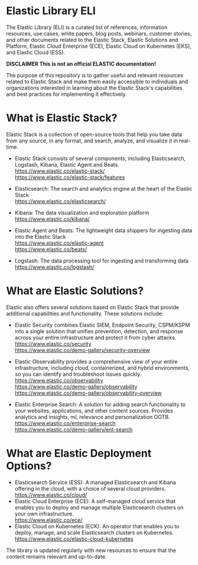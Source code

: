# Elastic Library ELI
The Elastic Library (ELI) is a curated list of references, information resources, use cases, white papers, blog posts, webinars, customer stories, and other documents related to the Elastic Stack, Elastic Solutions and Platform, Elastic Cloud Enterprise (ECE), Elastic Cloud on Kubernetes (EKS), and Elastic Cloud (ESS). 

**DISCLAIMER This is not an official ELASTIC documentation!**

The purpose of this repository is to gather useful and relevant resources related to Elastic Stack and make them easily accessible to individuals and organizations interested in learning about the Elastic Stack's capabilities and best practices for implementing it effectively.
# What is Elastic Stack?
Elastic Stack is a collection of open-source tools that help you take data from any source, in any format, and search, analyze, and visualize it in real-time. 

* Elastic Stack consists of several components, including Elasticsearch, Logstash, Kibana, Elastic Agent and Beats. <br>
https://www.elastic.co/elastic-stack/ <br>
https://www.elastic.co/elastic-stack/features

* Elasticsearch: The search and analytics engine at the heart of the Elastic Stack<br>
https://www.elastic.co/elasticsearch/ 

* Kibana: The data visualization and exploration platform<br>
https://www.elastic.co/kibana/ 

* Elastic Agent and Beats: The lightweight data shippers for ingesting data into the Elastic Stack<br>
https://www.elastic.co/elastic-agent<br>
https://www.elastic.co/beats/

* Logstash: The data processing tool for ingesting and transforming data<br>
https://www.elastic.co/logstash/ 


# What are Elastic Solutions?
Elastic also offers several solutions based on Elastic Stack that provide additional capabilities and functionality. These solutions include:
* Elastic Security combines Elastic SIEM, Endpoint Security, CSPM/KSPM into a single solution that unifies prevention, detection, and response across your entire infrastructure and protect it from cyber attacks. <br> 
https://www.elastic.co/security <br>
https://www.elastic.co/demo-gallery/security-overview 

* Elastic Observability provides a comprehensive view of your entire infrastructure, including cloud, containerized, and hybrid environments, so you can identify and troubleshoot issues quickly. <br>
https://www.elastic.co/observability <br>
https://www.elastic.co/demo-gallery/observability<br>
https://www.elastic.co/demo-gallery/observability-overview
* Elastic Enterprise Search: A solution for adding search functionality to your websites, applications, and other content sources. Provides analytics and insights, ml, relevance and personalization OOTB. <br> 
https://www.elastic.co/enterprise-search <br> 
https://www.elastic.co/demo-gallery/ent-search
 
# What are Elastic Deployment Options?
* Elasticsearch Service (ESS): A managed Elasticsearch and Kibana offering in the cloud, with a choice of several cloud providers. <br>
https://www.elastic.co/cloud/ 
* Elastic Cloud Enterprise (ECE): A self-managed cloud service that enables you to deploy and manage multiple Elasticsearch clusters on your own infrastructure.<br>
https://www.elastic.co/ece/ 
* Elastic Cloud on Kubernetes (ECK): An operator that enables you to deploy, manage, and scale Elasticsearch clusters on Kubernetes. <br>
https://www.elastic.co/elastic-cloud-kubernetes 


The library is updated regularly with new resources to ensure that the content remains relevant and up-to-date. 

